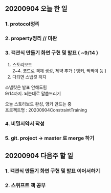 ## 20200904 오늘 한 일
### 1. protocol정리

### 2. property정리 // 미완

### 3. 객관식 만들기 화면 구현 및 발표 ( ~9/14 )
1. 스토리보드  
2~4. 코드로 객체 생성, 제약 추가 ( 앵커, 찍찍이 등 )  
5. 다되면 스냅킷 까지  

스냅킷은 발표 안해도됨  
9/14까지. 되는데로 말씀드리기  

오늘 스토리보드 완성, 앵커 만드는 중  
프로젝트명 : 20200904ConstraintTraining  

### 4. 비밀서약서 작성

### 5. git. project -> master 로 merge 하기

## 20200904 다음주 할 일
### 1. 객관식 만들기 화면 구현 및 발표 이어서하기

### 2. 스위프트 책 공부

